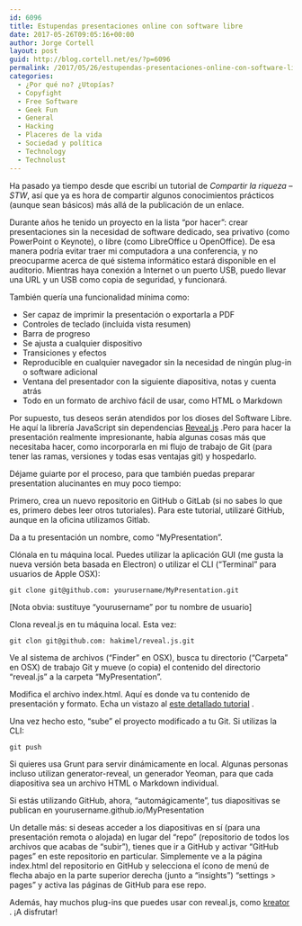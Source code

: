 ```yaml
---
id: 6096
title: Estupendas presentaciones online con software libre
date: 2017-05-26T09:05:16+00:00
author: Jorge Cortell
layout: post
guid: http://blog.cortell.net/es/?p=6096
permalink: /2017/05/26/estupendas-presentaciones-online-con-software-libre/
categories:
  - ¿Por qué no? ¿Utopías?
  - Copyfight
  - Free Software
  - Geek Fun
  - General
  - Hacking
  - Placeres de la vida
  - Sociedad y polí­tica
  - Technology
  - Technolust
---
```

Ha pasado ya tiempo desde que escribí un tutorial de _Compartir la riqueza &#8211; STW_, así que ya es hora de compartir algunos conocimientos prácticos (aunque sean básicos) más allá de la publicación de un enlace.

Durante años he tenido un proyecto en la lista &#8220;por hacer&#8221;: crear presentaciones sin la necesidad de software dedicado, sea privativo (como PowerPoint o Keynote), o libre (como LibreOffice u OpenOffice). De esa manera podría evitar traer mi computadora a una conferencia, y no preocuparme acerca de qué sistema informático estará disponible en el auditorio. Mientras haya conexión a Internet o un puerto USB, puedo llevar una URL y un USB como copia de seguridad, y funcionará.

También quería una funcionalidad mínima como:

<li style="list-style-type: none">
  <ul>
    <li>
      Ser capaz de imprimir la presentación o exportarla a PDF
    </li>
    <li>
      Controles de teclado (incluida vista resumen)
    </li>
    <li>
      Barra de progreso
    </li>
    <li>
      Se ajusta a cualquier dispositivo
    </li>
    <li>
      Transiciones y efectos
    </li>
    <li>
      Reproducible en cualquier navegador sin la necesidad de ningún plug-in o software adicional
    </li>
    <li>
      Ventana del presentador con la siguiente diapositiva, notas y cuenta atrás
    </li>
    <li>
      Todo en un formato de archivo fácil de usar, como HTML o Markdown
    </li>
  </ul>
</li>

Por supuesto, tus deseos serán atendidos por los dioses del Software Libre. He aquí la librería JavaScript sin dependencias  [Reveal.js](https://github.com/hakimel/reveal.js) .Pero para hacer la presentación realmente impresionante, había algunas cosas más que necesitaba hacer, como incorporarla en mi flujo de trabajo de Git (para tener las ramas, versiones y todas esas ventajas git) y hospedarlo.

Déjame guiarte por el proceso, para que también puedas preparar presentation alucinantes en muy poco tiempo:

Primero, crea un nuevo repositorio en GitHub o GitLab (si no sabes lo que es, primero debes leer otros tutoriales). Para este tutorial, utilizaré GitHub, aunque en la oficina utilizamos Gitlab.

Da a tu presentación un nombre, como &#8220;MyPresentation&#8221;.

Clónala en tu máquina local. Puedes utilizar la aplicación GUI (me gusta la nueva versión beta basada en Electron) o utilizar el CLI (&#8220;Terminal&#8221; para usuarios de Apple OSX):

 `git clone git@github.com: yourusername/MyPresentation.git`
  
[Nota obvia: sustituye &#8220;yourusername&#8221; por tu nombre de usuario]

Clona reveal.js en tu máquina local. Esta vez:
  
 `git clon git@github.com: hakimel/reveal.js.git` 

Ve al sistema de archivos (&#8220;Finder&#8221; en OSX), busca tu directorio (&#8220;Carpeta&#8221; en OSX) de trabajo Git y mueve (o copia) el contenido del directorio &#8220;reveal.js&#8221; a la carpeta &#8220;MyPresentation&#8221;.

Modifica el archivo index.html. Aquí es donde va tu contenido de presentación y formato. Echa un vistazo al  [este detallado tutorial](https://github.com/hakimel/reveal.js) .

Una vez hecho esto, &#8220;sube&#8221; el proyecto modificado a tu Git. Si utilizas la CLI:
  
 `git push` 

Si quieres usa Grunt para servir dinámicamente en local. Algunas personas incluso utilizan generator-reveal, un generador Yeoman, para que cada diapositiva sea un archivo HTML o Markdown individual.

Si estás utilizando GitHub, ahora, &#8220;automágicamente&#8221;, tus diapositivas se publican en yourusername.github.io/MyPresentation

Un detalle más: si deseas acceder a los diapositivas en sí (para una presentación remota o alojada) en lugar del &#8220;repo&#8221; (repositorio de todos los archivos que acabas de &#8220;subir&#8221;), tienes que ir a GitHub y activar &#8220;GitHub pages&#8221; en este repositorio en particular. Simplemente ve a la página index.html del repositorio en GitHub y selecciona el ícono de menú de flecha abajo en la parte superior derecha (junto a &#8220;insights&#8221;) &#8220;settings > pages&#8221; y activa las páginas de GitHub para ese repo.

Además, hay muchos plug-ins que puedes usar con reveal.js, como  [kreator](https://github.com/hakimel/reveal.js/wiki/Plugins,-Tools-and-Hardware) . ¡A disfrutar!